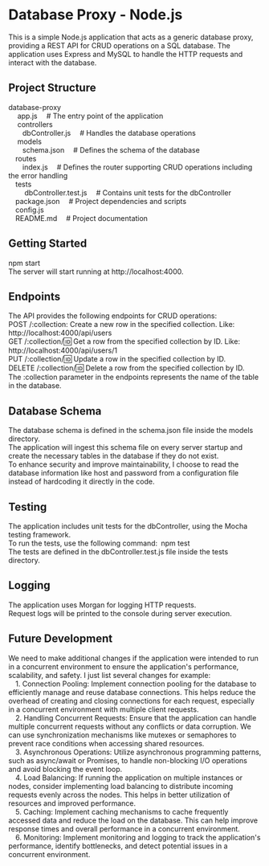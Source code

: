 # Database Proxy - Node.js

This is a simple Node.js application that acts as a generic database proxy, providing a REST API for CRUD operations on a SQL database. The application uses Express and MySQL to handle the HTTP requests and interact with the database. 
## Project Structure
database-proxy
<br> &emsp; app.js &emsp;# The entry point of the application
<br> &emsp; controllers
<br> &emsp;&emsp;dbController.js &emsp;# Handles the database operations
<br> &emsp; models
<br> &emsp;&emsp;schema.json &emsp;# Defines the schema of the database
<br> &emsp;routes
<br> &emsp;&emsp;index.js &emsp;# Defines the router supporting CRUD operations including the error handling
<br> &emsp;tests
<br> &emsp;&emsp; dbController.test.js &emsp;# Contains unit tests for the dbController
<br> &emsp;package.json &emsp;# Project dependencies and scripts
<br> &emsp;config.js
<br> &emsp;README.md &emsp;# Project documentation
## Getting Started
npm start
<br>The server will start running at http://localhost:4000.
## Endpoints
The API provides the following endpoints for CRUD operations:
<br>POST /:collection: Create a new row in the specified collection. Like: http://localhost:4000/api/users
<br>GET /:collection/:id: Get a row from the specified collection by ID. Like: http://localhost:4000/api/users/1
<br>PUT /:collection/:id: Update a row in the specified collection by ID.
<br>DELETE /:collection/:id: Delete a row from the specified collection by ID.
<br>The :collection parameter in the endpoints represents the name of the table in the database.
## Database Schema
The database schema is defined in the schema.json file inside the models directory. <br>The application will ingest this schema file on every server startup and create the necessary tables in the database if they do not exist.
<br> To enhance security and improve maintainability, I choose to read the database information like host and password from a configuration file instead of hardcoding it directly in the code.
## Testing
The application includes unit tests for the dbController, using the Mocha testing framework. <br>To run the tests, use the following command:&ensp;npm test
<br>The tests are defined in the dbController.test.js file inside the tests directory.
## Logging
The application uses Morgan for logging HTTP requests. <br>Request logs will be printed to the console during server execution.
## Future Development
We need to make additional changes if the application were intended to run in a concurrent environment to ensure the application's performance, scalability, and safety. I just list several changes for example:
<br> &emsp;1. Connection Pooling: Implement connection pooling for the database to efficiently manage and reuse database connections. This helps reduce the overhead of creating and closing connections for each request, especially in a concurrent environment with multiple client requests.
<br> &emsp;2. Handling Concurrent Requests: Ensure that the application can handle multiple concurrent requests without any conflicts or data corruption. We can use synchronization mechanisms like mutexes or semaphores to prevent race conditions when accessing shared resources.
<br> &emsp;3. Asynchronous Operations: Utilize asynchronous programming patterns, such as async/await or Promises, to handle non-blocking I/O operations and avoid blocking the event loop.
<br> &emsp;4. Load Balancing: If running the application on multiple instances or nodes, consider implementing load balancing to distribute incoming requests evenly across the nodes. This helps in better utilization of resources and improved performance.
<br> &emsp;5. Caching: Implement caching mechanisms to cache frequently accessed data and reduce the load on the database. This can help improve response times and overall performance in a concurrent environment.
<br> &emsp;6. Monitoring: Implement monitoring and logging to track the application's performance, identify bottlenecks, and detect potential issues in a concurrent environment.

